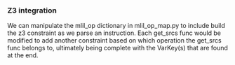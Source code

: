 ### Z3 integration
We can manipulate the mlil_op dictionary in mlil_op_map.py to include
build the z3 constraint as we parse an instruction. Each get_srcs func
would be modified to add another constraint based on which operation
the get_srcs func belongs to, ultimately being complete with the
VarKey(s) that are found at the end.
